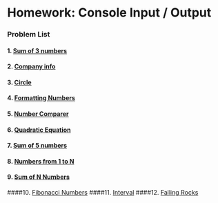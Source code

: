 Homework: Console Input / Output
================================

### Problem List

#### 1. [Sum of 3 numbers](https://github.com/petyakostova/Telerik-Academy/tree/master/C%23/C%23%201/4.%20Console-Input-Output-Homework/Sum-Of-3-Numbers)
#### 2. [Company info](https://github.com/petyakostova/Telerik-Academy/tree/master/C%23/C%23%201/4.%20Console-Input-Output-Homework/Company-Info)
#### 3. [Circle](https://github.com/petyakostova/Telerik-Academy/tree/master/C%23/C%23%201/4.%20Console-Input-Output-Homework/Circle-Perimeter-And-Area)
#### 4. [Formatting Numbers](https://github.com/petyakostova/Telerik-Academy/tree/master/C%23/C%23%201/4.%20Console-Input-Output-Homework/Formatting-Numbers)
#### 5. [Number Comparer](https://github.com/petyakostova/Telerik-Academy/tree/master/C%23/C%23%201/4.%20Console-Input-Output-Homework/Number-Comparer)
#### 6. [Quadratic Equation](https://github.com/petyakostova/Telerik-Academy/tree/master/C%23/C%23%201/4.%20Console-Input-Output-Homework/Quadratic-Equation)
#### 7. [Sum of 5 numbers](https://github.com/petyakostova/Telerik-Academy/tree/master/C%23/C%23%201/4.%20Console-Input-Output-Homework/Sum-Of-5-Numbers)
#### 8. [Numbers from 1 to N](https://github.com/petyakostova/Telerik-Academy/tree/master/C%23/C%23%201/4.%20Console-Input-Output-Homework/Numbers-From-1-To-N)
#### 9. [Sum of N Numbers](https://github.com/petyakostova/Telerik-Academy/tree/master/C%23/C%23%201/4.%20Console-Input-Output-Homework/Sum-Of-N-Numbers)
####10. [Fibonacci Numbers](https://github.com/petyakostova/Telerik-Academy/tree/master/C%23/C%23%201/4.%20Console-Input-Output-Homework/Fibonacci-Numbers)
####11. [Interval](https://github.com/petyakostova/Telerik-Academy/tree/master/C%23/C%23%201/4.%20Console-Input-Output-Homework/Interval)
####12. [Falling Rocks](https://github.com/petyakostova/Telerik-Academy/tree/master/C%23/C%23%201/4.%20Console-Input-Output-Homework/Falling-Rocks)